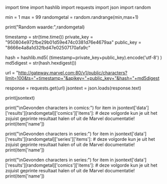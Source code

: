 import time
import hashlib
import requests
import json
import random

min = 1
max = 99
randomgetal = random.randrange(min,max+1)

print("Random waarde:",randomgetal)


timestamp = str(time.time())
private_key = "950804e972fbe29b01d59e474c0381d76e4679aa"
public_key = "8666e4a8a1d32fbd47e02507170afa9c"

hash = hashlib.md5( (timestamp+private_key+public_key).encode('utf-8') )
md5digest = str(hash.hexdigest())

url = "http://gateway.marvel.com:80/v1/public/characters?limit=100&ts="+timestamp+"&apikey="+public_key+"&hash="+md5digest

response = requests.get(url)
jsontext = json.loads(response.text)

print(jsontext)


print("\nGevonden characters in comics:")
for item in jsontext['data']['results'][randomgetal]['comics']['items']: # deze volgorde kun je uit het zojuist geprinte resultaat halen of uit de Marvel documentatie!
    print(item['name'])

print("\nGevonden characters in series:")
for item in jsontext['data']['results'][randomgetal]['series']['items']: # deze volgorde kun je uit het zojuist geprinte resultaat halen of uit de Marvel documentatie!
    print(item['name'])

print("\nGevonden characters in series:")
for item in jsontext['data']['results'][randomgetal]['comics']['items']: # deze volgorde kun je uit het zojuist geprinte resultaat halen of uit de Marvel documentatie!
    print(item['name'])
